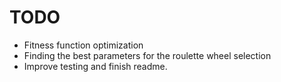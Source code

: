 # TODO
* Fitness function optimization
* Finding the best parameters for the roulette wheel selection
* Improve testing and finish readme.
